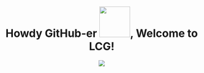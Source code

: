 <h1 align="center">Howdy GitHub-er <img src="https://i.pinimg.com/originals/8a/a4/59/8aa4595fb24b6ed585dddac4622b2445.gif" width="80">, Welcome to LCG!</h1>
<a href="https://lnctcodersgroup.github.io/">
<p align="center">
<img src="https://lnctcodersgroup.github.io/assets/img/logo.png"/>
</p></a>
